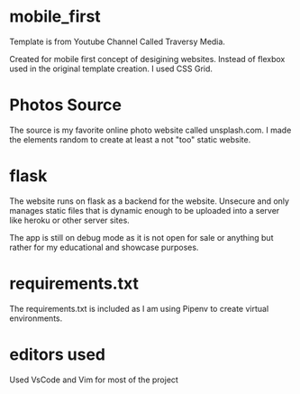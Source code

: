 # mobile_first

Template is from Youtube Channel Called Traversy Media.

Created for mobile first concept of desigining websites. Instead of flexbox used in the original template creation. I used CSS Grid.

# Photos Source

The source is my favorite online photo website called unsplash.com. I made the elements random to create at least a not "too" static website.

# flask

The website runs on flask as a backend for the website. Unsecure and only manages static files that is dynamic enough to be uploaded into a server like heroku or other server sites. 

The app is still on debug mode as it is not open for sale or anything but rather for my educational and showcase purposes.

# requirements.txt

The requirements.txt is included as I am using Pipenv to create virtual environments. 

# editors used

Used VsCode and Vim for most of the project
